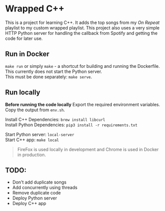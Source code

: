 # Wrapped C++

This is a project for learning C++. It adds the top songs from my _On Repeat_ playlist to my custom wrapped playlist. This project also uses a very simple HTTP Python server for handling the callback from Spotify and getting the code for later use.

## Run in Docker

`make run` or simply `make` - a shortcut for building and running the Dockerfile. This currently does not start the Python server.<br/>This must be done separately: `make serve`.

## Run locally

**Before running the code locally**
Export the required environment variables. Copy the output from `env.sh`.

Install C++ Dependencies: `brew install libcurl`<br/>
Install Python Dependencies: `pip3 install -r requirements.txt`

Start Python server: `local-server`<br/>
Start C++ app: `make local`

> FireFox is used locally in development and Chrome is used in Docker in production.

## TODO:

- Don't add duplicate songs
- Add concurrently using threads
- Remove duplicate code
- Deploy Python server
- Deploy C++ app
